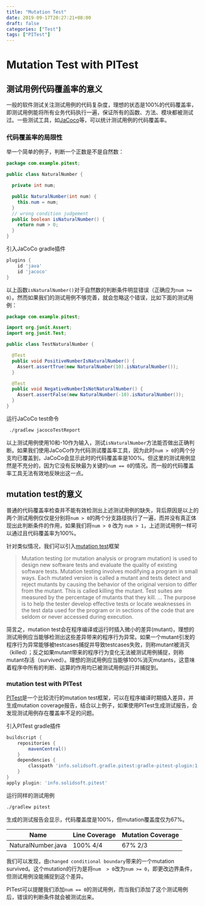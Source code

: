 ```yaml
---
title: "Mutation Test"
date: 2019-09-17T20:27:21+08:00
draft: false
categories: ["Test"]
tags: ["PITest"]
---
```


# Mutation Test with PITest

## 测试用例代码覆盖率的意义

一般的软件测试关注测试用例的代码复杂度，理想的状态是100%的代码覆盖率，即测试用例能将所有业务代码执行一遍，保证所有的函数、方法、模块都被测试过。一些测试工具，如[JaCoco](https://www.jacoco.org)等，可以统计测试用例的代码覆盖率。

### 代码覆盖率的局限性

举一个简单的例子，判断一个正数是不是自然数：

```java
package com.example.pitest;

public class NaturalNumber {

  private int num;

  public NaturalNumber(int num) {
    this.num = num;
  }
  // wrong condition judgement
  public boolean isNaturalNumber() {
    return num > 0;
  }
}
```

引入JaCoCo gradle插件
```groovy
plugins {
    id 'java'
    id 'jacoco'
}
```

以上函数`isNaturalNumber()`对于自然数的判断条件明显错误（正确应为`num >= 0`）。然而如果我们的测试用例不够完善，就会忽略这个错误，比如下面的测试用例：


```java
package com.example.pitest;

import org.junit.Assert;
import org.junit.Test;

public class TestNaturalNumber {

  @Test
  public void PositiveNumberIsNaturalNumber() {
    Assert.assertTrue(new NaturalNumber(10).isNaturalNumber());
  }

  @Test
  public void NegativeNumberIsNotNaturalNumber() {
    Assert.assertFalse(new NaturalNumber(-10).isNaturalNumber());
  }
}
```

运行JaCoCo test命令
```bash
 ./gradlew jacocoTestReport 
```

以上测试用例使用10和-10作为输入，测试`isNaturalNumber`方法能否做出正确判断。如果我们使用JaCoCo作为代码测试覆盖率工具，因为此时`num > 0`的两个分支均已覆盖到，JaCoCo会显示此时的代码覆盖率是100%。但这里的测试用例显然是不充分的，因为它没有反映最为关键的`num == 0`的情况。而一般的代码覆盖率工具无法有效地反映出这一点。


## mutation test的意义

普通的代码覆盖率检查并不能有效检测出上述测试用例的缺失，背后原因是以上的两个测试用例仅仅是分别将`num > 0`的两个分支路径执行了一遍，而并没有真正体现出此判断条件的作用，如果我们将`num > 0` 改为 `num > 1`，上述测试用例一样可以通过且代码覆盖率为100%。

针对类似情况，我们可以引入[mutation test](https://en.wikipedia.org/wiki/Mutation_testing)框架

> Mutation testing (or mutation analysis or program mutation) is used to design new software tests and evaluate the quality of existing software tests. Mutation testing involves modifying a program in small ways. Each mutated version is called a mutant and tests detect and reject mutants by causing the behavior of the original version to differ from the mutant. This is called killing the mutant. Test suites are measured by the percentage of mutants that they kill. ... The purpose is to help the tester develop effective tests or locate weaknesses in the test data used for the program or in sections of the code that are seldom or never accessed during execution.

简言之，mutation test会在程序编译或运行时插入微小的差异(mutant)，理想的测试用例应当能够检测出这些差异带来的程序行为异常。如果一个mutant引发的程序行为异常能够被testcases捕捉并导致testcases失败，则称mutant被消灭（killed）；反之如果mutant带来的程序行为变化无法被测试用例捕捉，则称mutant存活（survived）。理想的测试用例应当能够100%消灭mutants，这意味着程序中所有的判断、运算的作用均已被测试用例运行并捕捉到。

### mutation test with PITest

[PITest](http://pitest.org)是一个比较流行的mutation test框架，可以在程序编译时期插入差异，并生成mutation coverage报告，结合以上例子，如果使用PITest生成测试报告，会发现测试用例存在覆盖率不足的问题。

引入PITest gradle插件

```groovy
buildscript {
    repositories {
        mavenCentral()
    }
    dependencies {
        classpath 'info.solidsoft.gradle.pitest:gradle-pitest-plugin:1.4.5'
    }
}
apply plugin: 'info.solidsoft.pitest'
```

运行同样的测试用例

```bash
./gradlew pitest
```

生成的测试报告会显示，代码覆盖度是100%，但mutation覆盖度仅为67%。

| Name |  Line Coverage| Mutation Coverage |
| --- | --- | --- |
| NaturalNumber.java | 100% 4/4 |  67% 2/3 |

我们可以发现，由`changed conditional boundary`带来的一个mutation survived。这个mutation的行为是将`num  > 0`改为`num >= 0`，即更改边界条件，但测试用例没能捕捉到这个差异。

PITest可以提醒我们添加`num == 0`的测试用例，而当我们添加了这个测试用例后，错误的判断条件就会被测试出来。


